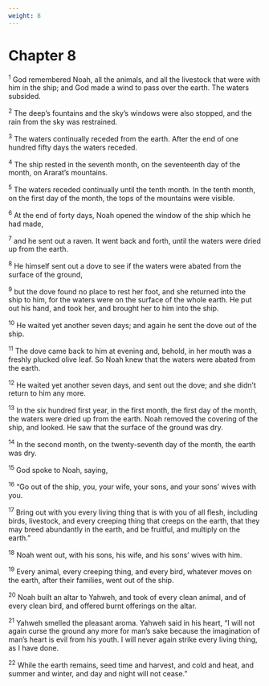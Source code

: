 ```yaml
---
weight: 8
---
```


# Chapter 8

<sup>1</sup> God remembered Noah, all the animals, and all the livestock that were with him in the ship; and God made a wind to pass over the earth. The waters subsided. 

<sup>2</sup> The deep’s fountains and the sky’s windows were also stopped, and the rain from the sky was restrained. 

<sup>3</sup> The waters continually receded from the earth. After the end of one hundred fifty days the waters receded. 

<sup>4</sup> The ship rested in the seventh month, on the seventeenth day of the month, on Ararat’s mountains. 

<sup>5</sup> The waters receded continually until the tenth month. In the tenth month, on the first day of the month, the tops of the mountains were visible. 

<sup>6</sup> At the end of forty days, Noah opened the window of the ship which he had made, 

<sup>7</sup> and he sent out a raven. It went back and forth, until the waters were dried up from the earth. 

<sup>8</sup> He himself sent out a dove to see if the waters were abated from the surface of the ground, 

<sup>9</sup> but the dove found no place to rest her foot, and she returned into the ship to him, for the waters were on the surface of the whole earth. He put out his hand, and took her, and brought her to him into the ship. 

<sup>10</sup> He waited yet another seven days; and again he sent the dove out of the ship. 

<sup>11</sup> The dove came back to him at evening and, behold, in her mouth was a freshly plucked olive leaf. So Noah knew that the waters were abated from the earth. 

<sup>12</sup> He waited yet another seven days, and sent out the dove; and she didn’t return to him any more. 

<sup>13</sup> In the six hundred first year, in the first month, the first day of the month, the waters were dried up from the earth. Noah removed the covering of the ship, and looked. He saw that the surface of the ground was dry. 

<sup>14</sup> In the second month, on the twenty-seventh day of the month, the earth was dry. 

<sup>15</sup> God spoke to Noah, saying, 

<sup>16</sup> “Go out of the ship, you, your wife, your sons, and your sons’ wives with you. 

<sup>17</sup> Bring out with you every living thing that is with you of all flesh, including birds, livestock, and every creeping thing that creeps on the earth, that they may breed abundantly in the earth, and be fruitful, and multiply on the earth.” 

<sup>18</sup> Noah went out, with his sons, his wife, and his sons’ wives with him. 

<sup>19</sup> Every animal, every creeping thing, and every bird, whatever moves on the earth, after their families, went out of the ship. 

<sup>20</sup> Noah built an altar to Yahweh, and took of every clean animal, and of every clean bird, and offered burnt offerings on the altar. 

<sup>21</sup> Yahweh smelled the pleasant aroma. Yahweh said in his heart, “I will not again curse the ground any more for man’s sake because the imagination of man’s heart is evil from his youth. I will never again strike every living thing, as I have done. 

<sup>22</sup> While the earth remains, seed time and harvest, and cold and heat, and summer and winter, and day and night will not cease.” 


